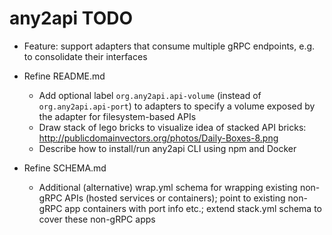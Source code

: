 # any2api TODO

* Feature: support adapters that consume multiple gRPC endpoints, e.g. to consolidate their interfaces

* Refine README.md
  * Add optional label `org.any2api.api-volume` (instead of `org.any2api.api-port`) to adapters to specify a volume exposed by the adapter for filesystem-based APIs
  * Draw stack of lego bricks to visualize idea of stacked API bricks: http://publicdomainvectors.org/photos/Daily-Boxes-8.png
  * Describe how to install/run any2api CLI using npm and Docker

* Refine SCHEMA.md
  * Additional (alternative) wrap.yml schema for wrapping existing non-gRPC APIs (hosted services or containers); point to existing non-gRPC app containers with port info etc.; extend stack.yml schema to cover these non-gRPC apps

